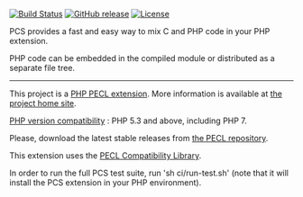 [![Build Status](https://travis-ci.org/flaupretre/pecl-pcs.svg?branch=master)](https://travis-ci.org/flaupretre/pecl-pcs)
[![GitHub release](https://img.shields.io/github/release/flaupretre/pecl-pcs.svg)](https://pecl.php.net/package/pcs)
[![License](https://img.shields.io/badge/License-PHP-blue.svg)](http://php.net/license/3_01.txt)

PCS provides a fast and easy way to mix C and PHP code in your PHP extension.

PHP code can be embedded in the compiled module or distributed as a separate file tree.

----

This project is a [PHP PECL extension](http://pecl.php.net/package/pcs "PHP PECL extension"). More information is available at [the project home site](http://pcs.tekwire.net).


<u>PHP version compatibility</u> : PHP 5.3 and above, including PHP 7.

Please, download the latest stable releases from [the PECL repository](https://pecl.php.net/package/pcs).

This extension uses the [PECL Compatibility Library](https://github.com/flaupretre/pecl-compat).

In order to run the full PCS test suite, run 'sh ci/run-test.sh' (note that it will install the PCS extension in your PHP environment).
